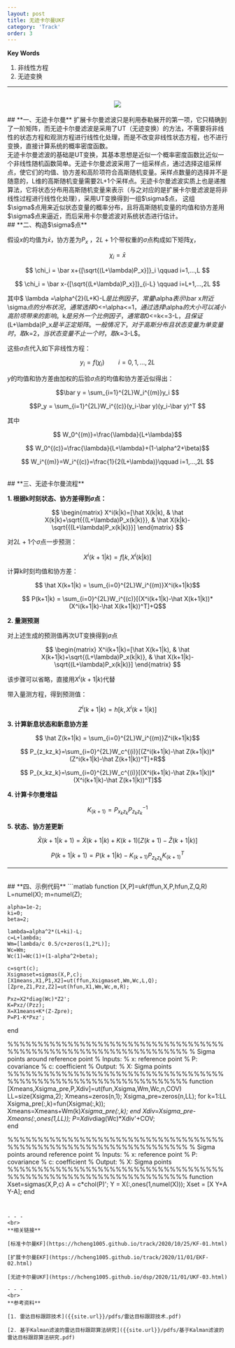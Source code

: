 ```yaml
---
layout: post
title: 无迹卡尔曼UKF
category: 'Track'
order: 3
---
```


**Key Words**
1. 非线性方程
2. 无迹变换


- - -

<br>
<div align=center>
<img src="{{site.url}}/images/ukf-01.jpg"/>
</div>

<br>
## **一、无迹卡尔曼**
扩展卡尔曼滤波只是利用泰勒展开的第一项，它只精确到了一阶矩阵，而无迹卡尔曼滤波是采用了UT（无迹变换）的方法，不需要将非线性的状态方程和观测方程进行线性化处理，而是不改变非线性状态方程，也不进行变换，直接计算系统的概率密度函数。

<br>
无迹卡尔曼滤波的基础是UT变换，其基本思想是近似一个概率密度函数比近似一个非线性随机函数简单。无迹卡尔曼滤波采用了一组采样点，通过选择这组采样点，使它们的均值、协方差和高阶项符合高斯随机变量。采样点数量的选择并不是随意的，L维的高斯随机变量需要2L+1个采样点。无迹卡尔曼滤波实质上也是递推算法，它将状态分布用高斯随机变量来表示（与之对应的是扩展卡尔曼滤波是将非线性过程进行线性化处理），采用UT变换得到一组$\sigma$点， 这组$\sigma$点用来近似状态变量的概率分布，且将高斯随机变量的均值和协方差用$\sigma$点来逼近，而后采用卡尔曼滤波对系统状态进行估计。

<br>
## **二、构造$\sigma$点**

假设$x$的均值为$\bar x$，协方差为$P_x$ ，$2L+1$个带权重的$\sigma$点构成如下矩阵$\chi$，

$$ \chi_i = \bar x $$

$$ \chi_i = \bar x+{[\sqrt{(L+\lambda)P_x}]}_i \qquad i=1,...,L $$

$$ \chi_i = \bar x-{[\sqrt{(L+\lambda)P_x}]}_{i-L} \qquad i=L+1,...,2L $$

其中$ \lambda =\alpha^{2}(L+K)-L$是比例因子，常量$\alpha$表示$\bar x$附近$\sigma$点的分布状况，通常选择$0<=\alpha<=1$，通过选择$\alpha$的大小可以减小高阶项带来的影响。$k$是另外一 个比例因子，通常取$0<=k<=3-L$，且保证$(L+\lambda)P_x$是半正定矩阵。一般情 况下，对于高斯分布且状态变量为单变量时，取$k=2$，当状态变量不止一个时， 取$k=3-L$。

这些$\sigma$点代入如下非线性方程：

$$ y_i=f{({\chi_i})} \qquad i=0,1,...,2L$$

$y$的均值和协方差由加权的后验$\sigma$点的均值和协方差近似得出：

$$\bar y = \sum_{i=1}^{2L}W_i^{(m)}y_i $$

$$P_y = \sum_{i=1}^{2L}W_i^{(c)}(y_i-\bar y)(y_i-\bar y)^T $$

其中

$$ W_0^{(m)}=\frac{\lambda}{L+\lambda}$$

$$ W_0^{(c)}=\frac{\lambda}{L+\lambda}+(1-\alpha^2+\beta)$$

$$ W_i^{(m)}=W_i^{(c)}=\frac{1}{2(L+\lambda)}\qquad i=1,...,2L $$


<br>
## **三、无迹卡尔曼流程**

**1. 根据k时刻状态、协方差得到$\sigma$点：**

$$
\begin{matrix}
X^i(k|k)=[\hat X(k|k), & \hat X(k|k)+\sqrt{{(L+\lambda)P_x(k|k)}}, & \hat X(k|k)-\sqrt{{(L+\lambda)P_x(k|k)}}]
\end{matrix}
$$

对$2L+1$个$\sigma$点一步预测：

$$ X^i(k+1|k)=f{[k,X^i(k|k)]}$$

计算k时刻均值和协方差：

$$ \hat X(k+1|k) = \sum_{i=0}^{2L}W_i^{(m)}X^i(k+1|k)$$

$$ P(k+1|k) = \sum_{i=0}^{2L}W_i^{(c)}[(X^i(k+1|k)-\hat X(k+1|k))*(X^i(k+1|k)-\hat X(k+1|k))^T]+Q$$

**2. 量测预测**

对上述生成的预测值再次UT变换得到$\sigma$点

$$
\begin{matrix}
X^i(k+1|k)=[\hat X(k+1|k), & \hat X(k+1|k)+\sqrt{(L+\lambda)P_x(k|k)}, & \hat X(k+1|k)-\sqrt{(L+\lambda)P_x(k|k)}]
\end{matrix}
$$

该步骤可以省略，直接用$X^i(k+1|k)$代替

带入量测方程，得到预测值：

$$ Z^i(k+1|k)=h{[k,X^i(k+1|k)]}$$

**3. 计算新息状态和新息协方差**

$$ \hat Z(k+1|k) = \sum_{i=0}^{2L}W_i^{(m)}Z^i(k+1|k)$$

$$ P_{z_kz_k}=\sum_{i=0}^{2L}W_c^{(i)}[(Z^i(k+1|k)-\hat Z(k+1|k))*(Z^i(k+1|k)-\hat Z(k+1|k))^T]+R$$

$$ P_{x_kz_k}=\sum_{i=0}^{2L}W_c^{(i)}[(X^i(k+1|k)-\hat Z(k+1|k))*(X^i(k+1|k)-\hat Z(k+1|k))^T]$$


**4. 计算卡尔曼增益**

$$ {K}_{({k+1})}=P_{x_kz_k}P_{z_kz_k}^{-1}$$


**5. 状态、协方差更新**

$$ \hat{X}({k+1|k+1})=\hat{X}({k+1|k})+{K}({k+1})[Z(k+1)-\hat Z(k+1|k)]$$

$$ {P}({k+1|k+1})=P(k+1|k)-	{K}_{({k+1})}P_{z_kz_k}{K}_{({k+1})}^T$$

- - -
<br>
## **四、示例代码**
```matlab
function [X,P]=ukf(ffun,X,P,hfun,Z,Q,R)
    L=numel(X);  
    m=numel(Z);  

    alpha=1e-2;
    ki=0;
    beta=2;

    lambda=alpha^2*(L+ki)-L; 
    c=L+lambda;              
    Wm=[lambda/c 0.5/c+zeros(1,2*L)]; 
    Wc=Wm;
    Wc(1)=Wc(1)+(1-alpha^2+beta);

    c=sqrt(c);
    Xsigmaset=sigmas(X,P,c); 
    [X1means,X1,P1,X2]=ut(ffun,Xsigmaset,Wm,Wc,L,Q);   
    [Zpre,Z1,Pzz,Z2]=ut(hfun,X1,Wm,Wc,m,R);

    Pxz=X2*diag(Wc)*Z2';
    K=Pxz/(Pzz); 
    X=X1means+K*(Z-Zpre);   
    P=P1-K*Pxz';           
end

%%%%%%%%%%%%%%%%%%%%%%%%%%%%%%%%%%%%%%%%%%%%%%%%%%%%%%%%%%%%%%%%%%
% Sigma points around reference point
% Inputs:
%   x: reference point
%   P: covariance
%   c: coefficient
% Output:
%   X: Sigma points
%%%%%%%%%%%%%%%%%%%%%%%%%%%%%%%%%%%%%%%%%%%%%%%%%%%%%%%%%%%%%%%%%%
function [Xmeans,Xsigma_pre,P,Xdiv]=ut(fun,Xsigma,Wm,Wc,n,COV)
    LL=size(Xsigma,2);
    Xmeans=zeros(n,1);
    Xsigma_pre=zeros(n,LL);
    for k=1:LL
        Xsigma_pre(:,k)=fun(Xsigma(:,k));  
        Xmeans=Xmeans+Wm(k)*Xsigma_pre(:,k); 
    end
    Xdiv=Xsigma_pre-Xmeans(:,ones(1,LL));
    P=Xdiv*diag(Wc)*Xdiv'+COV;              
end

%%%%%%%%%%%%%%%%%%%%%%%%%%%%%%%%%%%%%%%%%%%%%%%%%%%%%%%%%%%%%%%%%%
% Sigma points around reference point
% Inputs:
%   x: reference point
%   P: covariance
%   c: coefficient
% Output:
%   X: Sigma points
%%%%%%%%%%%%%%%%%%%%%%%%%%%%%%%%%%%%%%%%%%%%%%%%%%%%%%%%%%%%%%%%%%
function Xset=sigmas(X,P,c)
    A = c*chol(P)';
    Y = X(:,ones(1,numel(X)));
    Xset = [X Y+A Y-A];
end
```


- - -
<br>
**相关链接**

[标准卡尔曼KF](https://hcheng1005.github.io/track/2020/10/25/KF-01.html)

[扩展卡尔曼EKF](https://hcheng1005.github.io/track/2020/11/01/EKF-02.html)

[无迹卡尔曼UKF](https://hcheng1005.github.io/dsp/2020/11/01/UKF-03.html)

- - -
<br>
**参考资料**

[1. 雷达目标跟踪技术]({{site.url}}/pdfs/雷达目标跟踪技术.pdf)

[2. 基于Kalman滤波的雷达目标跟踪算法研究]({{site.url}}/pdfs/基于Kalman滤波的雷达目标跟踪算法研究.pdf)